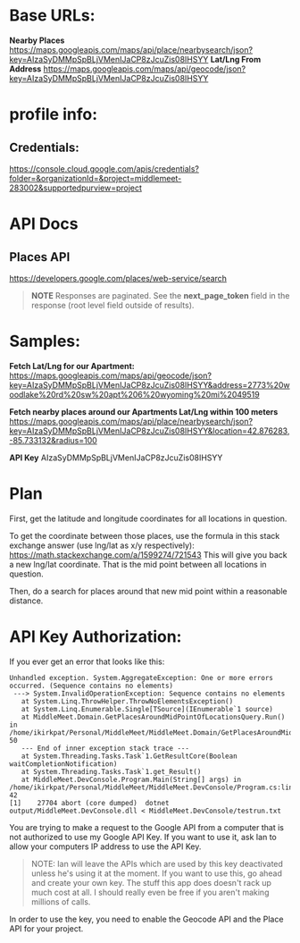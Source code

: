# Base URLs:
**Nearby Places** https://maps.googleapis.com/maps/api/place/nearbysearch/json?key=AIzaSyDMMpSpBLjVMenIJaCP8zJcuZis08IHSYY
**Lat/Lng From Address** https://maps.googleapis.com/maps/api/geocode/json?key=AIzaSyDMMpSpBLjVMenIJaCP8zJcuZis08IHSYY

# profile info:
## Credentials:
https://console.cloud.google.com/apis/credentials?folder=&organizationId=&project=middlemeet-283002&supportedpurview=project

# API Docs
## Places API
https://developers.google.com/places/web-service/search

> **NOTE** Responses are paginated. See the **next_page_token** field in the response (root level field outside of results).


# Samples:

**Fetch Lat/Lng for our Apartment:**
https://maps.googleapis.com/maps/api/geocode/json?key=AIzaSyDMMpSpBLjVMenIJaCP8zJcuZis08IHSYY&address=2773%20woodlake%20rd%20sw%20apt%206%20wyoming%20mi%2049519

**Fetch nearby places around our Apartments Lat/Lng within 100 meters**
https://maps.googleapis.com/maps/api/place/nearbysearch/json?key=AIzaSyDMMpSpBLjVMenIJaCP8zJcuZis08IHSYY&location=42.876283,-85.733132&radius=100

**API Key**
AIzaSyDMMpSpBLjVMenIJaCP8zJcuZis08IHSYY

# Plan
First, get the latitude and longitude coordinates for all locations in question.

To get the coordinate between those places, use the formula in this stack exchange answer (use lng/lat as x/y respectively):
https://math.stackexchange.com/a/1599274/721543
This will give you back a new lng/lat coordinate. That is the mid point between all locations in question.

Then, do a search for places around that new mid point within a reasonable distance.

# API Key Authorization:

If you ever get an error that looks like this:

```
Unhandled exception. System.AggregateException: One or more errors occurred. (Sequence contains no elements)
 ---> System.InvalidOperationException: Sequence contains no elements
   at System.Linq.ThrowHelper.ThrowNoElementsException()
   at System.Linq.Enumerable.Single[TSource](IEnumerable`1 source)
   at MiddleMeet.Domain.GetPlacesAroundMidPointOfLocationsQuery.Run() in /home/ikirkpat/Personal/MiddleMeet/MiddleMeet.Domain/GetPlacesAroundMidPointOfLocationsQuery.cs:line 50
   --- End of inner exception stack trace ---
   at System.Threading.Tasks.Task`1.GetResultCore(Boolean waitCompletionNotification)
   at System.Threading.Tasks.Task`1.get_Result()
   at MiddleMeet.DevConsole.Program.Main(String[] args) in /home/ikirkpat/Personal/MiddleMeet/MiddleMeet.DevConsole/Program.cs:line 42
[1]    27704 abort (core dumped)  dotnet output/MiddleMeet.DevConsole.dll < MiddleMeet.DevConsole/testrun.txt
```

You are trying to make a request to the Google API from a computer that is not authorized to use my Google API Key. If you want to use it, ask Ian to allow your computers IP address to use the API Key.

> NOTE: Ian will leave the APIs which are used by this key deactivated unless he's using it at the moment. If you want to use this, go ahead and create your own key. The stuff this app does doesn't rack up much cost at all. I should really even be free if you aren't making millions of calls.

In order to use the key, you need to enable the Geocode API and the Place API for your project.